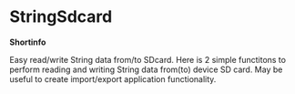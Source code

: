 StringSdcard
============

**Shortinfo**

Easy read/write String data from/to SDcard. Here is 2 simple functitons to perform reading and writing String data
from(to) device SD card. May be useful to create import/export application functionality.